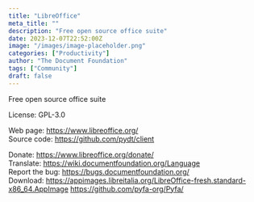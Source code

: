 ```yaml
---
title: "LibreOffice"
meta_title: ""
description: "Free open source office suite"
date: 2023-12-07T22:52:00Z
image: "/images/image-placeholder.png"
categories: ["Productivity"]
author: "The Document Foundation"
tags: ["Community"]
draft: false
---
```


Free open source office suite

License: GPL-3.0

Web page: https://www.libreoffice.org/  
Source code: https://github.com/pydt/client

Donate: https://www.libreoffice.org/donate/  
Translate: https://wiki.documentfoundation.org/Language  
Report the bug: https://bugs.documentfoundation.org/  
Download: https://appimages.libreitalia.org/LibreOffice-fresh.standard-x86_64.AppImage
https://github.com/pyfa-org/Pyfa/
